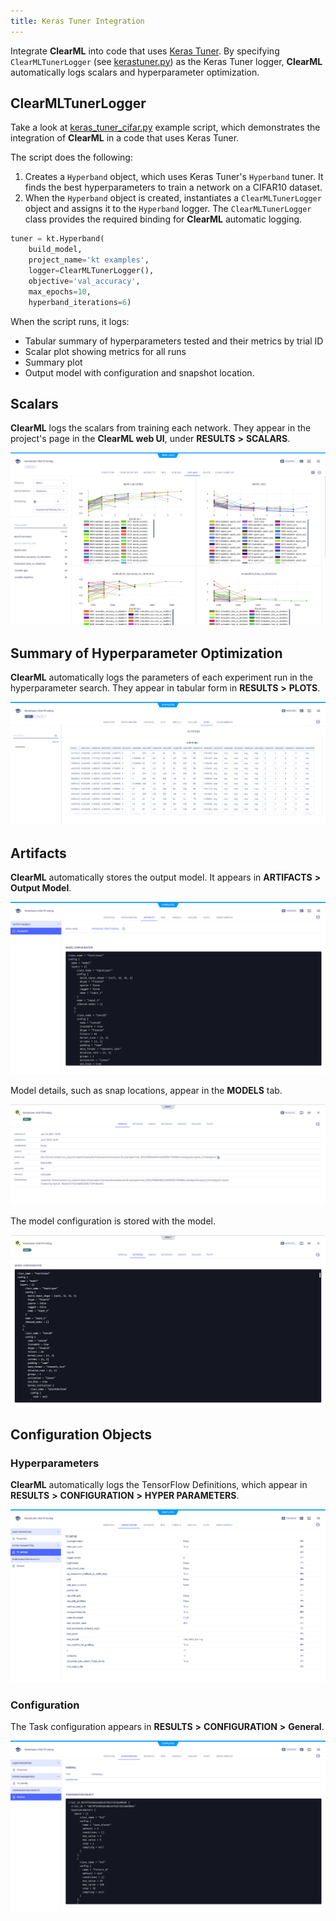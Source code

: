 ```yaml
---
title: Keras Tuner Integration
---
```


Integrate **ClearML** into code that uses [Keras Tuner](https://www.tensorflow.org/tutorials/keras/keras_tuner). By 
specifying `ClearMLTunerLogger` (see [kerastuner.py](https://github.com/allegroai/clearml/blob/master/clearml/external/kerastuner.py)) 
as the Keras Tuner logger, **ClearML** automatically logs scalars and hyperparameter optimization.  

## ClearMLTunerLogger

Take a look at [keras_tuner_cifar.py](https://github.com/allegroai/clearml/blob/master/examples/frameworks/kerastuner/keras_tuner_cifar.py) 
example script, which demonstrates the integration of **ClearML** in a code that uses Keras Tuner. 

The script does the following:
1. Creates a `Hyperband` object, which uses Keras Tuner's `Hyperband` tuner. It finds the best hyperparameters to train a 
   network on a CIFAR10 dataset.
1. When the `Hyperband` object is created, instantiates a `ClearMLTunerLogger` object and assigns it to the `Hyperband` logger.
The `ClearMLTunerLogger` class provides the required binding for **ClearML** automatic logging. 

```python
tuner = kt.Hyperband(
    build_model,
    project_name='kt examples',
    logger=ClearMLTunerLogger(),
    objective='val_accuracy',
    max_epochs=10,
    hyperband_iterations=6)
```

When the script runs, it logs: 
* Tabular summary of hyperparameters tested and their metrics by trial ID
* Scalar plot showing metrics for all runs
* Summary plot
* Output model with configuration and snapshot location.

## Scalars

**ClearML** logs the scalars from training each network. They appear in the project's page in the **ClearML web UI**, under
**RESULTS** **>** **SCALARS**.

![image](../../../img/integration_keras_tuner_06.png)

## Summary of Hyperparameter Optimization

**ClearML** automatically logs the parameters of each experiment run in the hyperparameter search. They appear in tabular 
form in **RESULTS** **>** **PLOTS**.

![image](../../../img/integration_keras_tuner_07.png)

## Artifacts

**ClearML** automatically stores the output model. It appears in **ARTIFACTS** **>** **Output Model**.

![image](../../../img/integration_keras_tuner_03.png)

Model details, such as snap locations, appear in the **MODELS** tab.

![image](../../../img/integration_keras_tuner_04.png)

The model configuration is stored with the model.

![image](../../../img/integration_keras_tuner_05.png)

## Configuration Objects

### Hyperparameters

**ClearML** automatically logs the TensorFlow Definitions, which appear in **RESULTS** **>** **CONFIGURATION** **>** **HYPER PARAMETERS**.

![image](../../../img/integration_keras_tuner_01.png)

### Configuration

The Task configuration appears in **RESULTS** **>** **CONFIGURATION** **>** **General**.

![image](../../../img/integration_keras_tuner_02.png)



